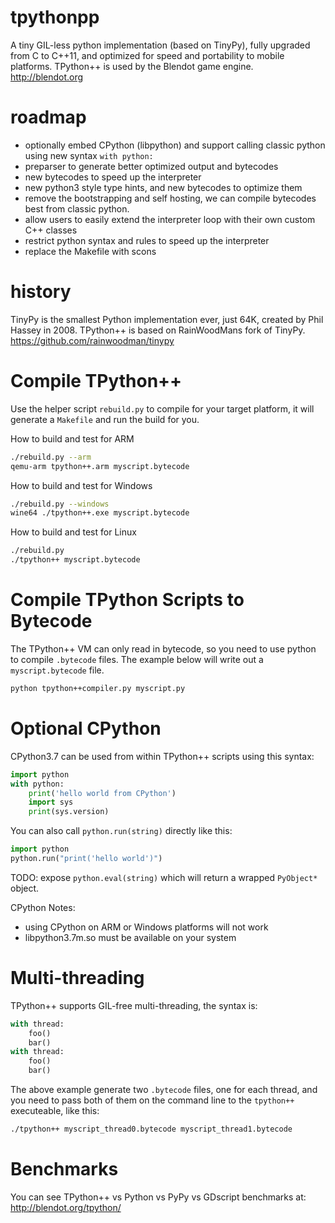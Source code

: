 # tpythonpp

A tiny GIL-less python implementation (based on TinyPy), fully upgraded from C to C++11, and optimized for speed and portability to mobile platforms.
TPython++ is used by the Blendot game engine.  http://blendot.org

# roadmap

* optionally embed CPython (libpython) and support calling classic python using new syntax `with python:`
* preparser to generate better optimized output and bytecodes
* new bytecodes to speed up the interpreter
* new python3 style type hints, and new bytecodes to optimize them
* remove the bootstrapping and self hosting, we can compile bytecodes best from classic python.
* allow users to easily extend the interpreter loop with their own custom C++ classes
* restrict python syntax and rules to speed up the interpreter
* replace the Makefile with scons

# history

TinyPy is the smallest Python implementation ever, just 64K, created by Phil Hassey in 2008.  TPython++ is based on RainWoodMans fork of TinyPy. https://github.com/rainwoodman/tinypy

# Compile TPython++

Use the helper script `rebuild.py` to compile for your target platform,
it will generate a `Makefile` and run the build for you.


How to build and test for ARM
```bash
./rebuild.py --arm
qemu-arm tpython++.arm myscript.bytecode
```

How to build and test for Windows
```bash
./rebuild.py --windows
wine64 ./tpython++.exe myscript.bytecode
```

How to build and test for Linux
```bash
./rebuild.py
./tpython++ myscript.bytecode
```

# Compile TPython Scripts to Bytecode

The TPython++ VM can only read in bytecode, so you need to use python to compile `.bytecode` files.  The example below will write out a `myscript.bytecode` file.
```bash
python tpython++compiler.py myscript.py
```

# Optional CPython

CPython3.7 can be used from within TPython++ scripts using this syntax:
```python
import python
with python:
	print('hello world from CPython')
	import sys
	print(sys.version)

```
You can also call `python.run(string)` directly like this:
```python
import python
python.run("print('hello world')")
```
TODO: expose `python.eval(string)` which will return a wrapped `PyObject*` object. 

CPython Notes:
* using CPython on ARM or Windows platforms will not work
* libpython3.7m.so must be available on your system

# Multi-threading

TPython++ supports GIL-free multi-threading, the syntax is:
```python
with thread:
	foo()
	bar()
with thread:
	foo()
	bar()
```
The above example generate two `.bytecode` files, one for each thread, and you need to pass both of them on the command line to the `tpython++` executeable, like this:
```bash
./tpython++ myscript_thread0.bytecode myscript_thread1.bytecode
```

# Benchmarks

You can see TPython++ vs Python vs PyPy vs GDscript benchmarks at:
http://blendot.org/tpython/